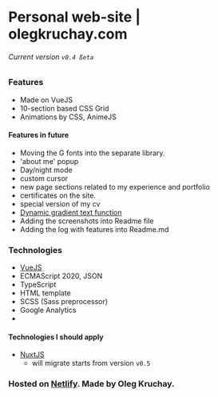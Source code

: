 # Personal web-site | olegkruchay.com

###### Current version ```v0.4 ßeta```

### Features

- Made on VueJS
- 10-section based CSS Grid
- Animations by CSS, AnimeJS

#### Features in future

- Moving the G fonts into the separate library.
- 'about me' popup
- Day/night mode
- custom cursor
- new page sections related to my experience and portfolio
- certificates on the site.
- special version of my cv
- [Dynamic gradient text function](https://www.sitepoint.com/dynamic-gradient-text-function-sass/)
- Adding the screenshots into Readme file
- Adding the log with features into Readme.md

### Technologies

- [VueJS](https://vuejs.org)
- ECMAScript 2020, JSON
- TypeScript
- HTML template
- SCSS (Sass preprocessor)
- Google Analytics
- 

#### Technologies I should apply

- [NuxtJS](https://nuxtjs.org)
  - will migrate starts from version ```v0.5```



### Hosted on [Netlify](https://netlify.com). Made by Oleg Kruchay.
